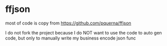 # ffjson

most of code is copy from https://github.com/pquerna/ffjson

I do not fork the project because I do NOT want to use the code to auto gen code, but only to manually write my business encode json func
